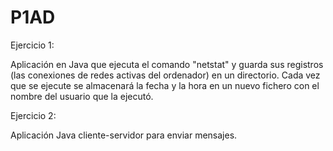 # P1AD
Ejercicio 1: 

Aplicación en Java que ejecuta el comando "netstat" y guarda sus registros (las conexiones de redes activas del ordenador) 
en un directorio. 
Cada vez que se ejecute se almacenará la fecha y la hora en un nuevo fichero con el nombre del usuario que la ejecutó. 

Ejercicio 2:

Aplicación Java cliente-servidor para enviar mensajes.

